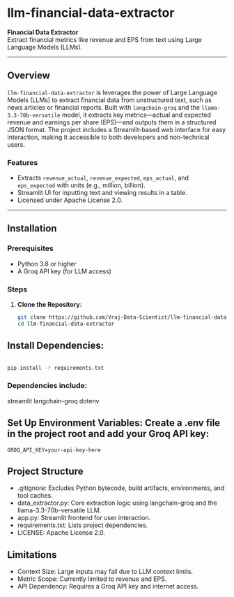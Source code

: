 
# llm-financial-data-extractor

**Financial Data Extractor**  
Extract financial metrics like revenue and EPS from text using Large Language Models (LLMs).

---

## Overview

`llm-financial-data-extractor` is leverages the power of Large Language Models (LLMs) to extract financial data from unstructured text, such as news articles or financial reports. Built with `langchain-groq` and the `llama-3.3-70b-versatile` model, it extracts key metrics—actual and expected revenue and earnings per share (EPS)—and outputs them in a structured JSON format. The project includes a Streamlit-based web interface for easy interaction, making it accessible to both developers and non-technical users.

### Features
- Extracts `revenue_actual`, `revenue_expected`, `eps_actual`, and `eps_expected` with units (e.g., million, billion).
- Streamlit UI for inputting text and viewing results in a table.
- Licensed under Apache License 2.0.

---

## Installation

### Prerequisites
- Python 3.8 or higher
- A Groq API key (for LLM access)

### Steps
1. **Clone the Repository**:
   ```bash
   git clone https://github.com/Vraj-Data-Scientist/llm-financial-data-extractor.git
   cd llm-financial-data-extractor

## Install Dependencies:
  ```bash

  pip install -r requirements.txt
  ```

### Dependencies include:
streamlit
langchain-groq
dotenv

## Set Up Environment Variables: Create a .env file in the project root and add your Groq API key:

```text
GROQ_API_KEY=your-api-key-here
```

## Project Structure

- .gitignore: Excludes Python bytecode, build artifacts, environments, and tool caches.
- data_extractor.py: Core extraction logic using langchain-groq and the llama-3.3-70b-versatile LLM.
- app.py: Streamlit frontend for user interaction.
- requirements.txt: Lists project dependencies.
- LICENSE: Apache License 2.0.

## Limitations

- Context Size: Large inputs may fail due to LLM context limits.
- Metric Scope: Currently limited to revenue and EPS.
- API Dependency: Requires a Groq API key and internet access.
